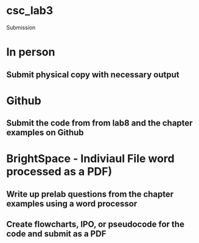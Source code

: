 # csc_lab3

Submission
# In person
## Submit physical copy with necessary output
# Github
## Submit the code from from lab8 and the chapter examples on Github
# BrightSpace - Indiviaul File word processed as a PDF)
## Write up prelab questions from the chapter examples using a word processor
## Create flowcharts, IPO, or pseudocode for the code and submit as a PDF
